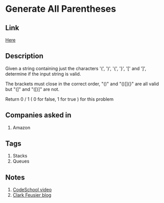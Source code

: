 # Generate All Parentheses

## Link

[Here](https://www.interviewbit.com/problems/generate-all-parentheses/)

## Description

Given a string containing just the characters '(', ')', '{', '}', '[' and ']', determine if the input string is valid.

The brackets must close in the correct order, "()" and "()[]{}" are all valid but "(]" and "([)]" are not.

Return 0 / 1 ( 0 for false, 1 for true ) for this problem

## Companies asked in

1. Amazon

## Tags

1. Stacks
1. Queues

## Notes

1. [CodeSchool video](https://www.youtube.com/watch?v=QZOLb0xHB_Q)
1. [Clark Feusier blog](http://clarkfeusier.com/2015/01/16/interview-question-balanced-parentheses-stack.html)